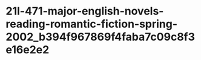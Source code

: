 # 21l-471-major-english-novels-reading-romantic-fiction-spring-2002_b394f967869f4faba7c09c8f3e16e2e2